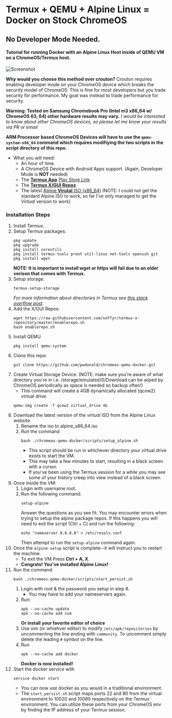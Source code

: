 # Termux + QEMU + Alpine Linux = Docker on Stock ChromeOS
## No Developer Mode Needed.
#### Tutorial for running Docker with an Alpine Linux Host inside of QEMU VM on a ChromeOS/Termux host.

![Screenshot](/screenshot/screenshot-alpine-linux.png?raw=true "ChromeOS+qemu+Alpine Linux")

**Why would you choose this method over crouton?**
Crouton requires enabling developer mode on your ChromeOS device which breaks the security model of ChromeOS. This is fine for most developers but you trade security for performance. My goal was instead to trade performance for security.

**Warning: Tested on Samsung Chromebook Pro (Intel m3 x86_64 w/ ChromeOS 63, 64) other hardware results may vary.**
*I would be interested to know about other ChromeOS devices, so please let me know your results via PR or email*

**ARM Processor based ChromeOS Devices will have to use the `qemu-system-x86_64` command which requires modifiying the two scripts in the script directory of this repo.**

* What you will need:
    - An hour of time.
    - A ChromeOS Device with Android Apps support. (Again, Developer Mode is **NOT** needed)
    - The [**Termux App**](https://github.com/termux/termux-app) [Play Store Link](https://play.google.com/store/apps/details?id=com.termux&hl=en)
    - The [**Termux X/GUI Repos**](https://github.com/xeffyr/termux-x-repository)
    - The latest [Alpine **Virutal** ISO (x86_64)](https://alpinelinux.org/downloads/) (NOTE: I could not get the standard Alpine ISO to work, so far I've only managed to get the *Virtual* version to work)
  
### Installation Steps
1. Install Termux.
2. Setup Termux packages:
   ```
   pkg update
   pkg upgrade
   pkg install coreutils
   pkg install termux-tools proot util-linux net-tools openssh git
   pkg install wget
   ```
   **NOTE: It is important to install wget or https will fail due to an older verison that comes with Termux.**
2. Setup storage:
   ```
   termux-setup-storage
   ```
   *For more information about directories in Termux see [this stack overflow post](https://android.stackexchange.com/questions/166538/where-is-the-folder-that-termux-defaults-to).*
4. Add the X/GUI Repos:
    ```
    wget https://raw.githubusercontent.com/xeffyr/termux-x-repository/master/enablerepo.sh
    bash enablerepo.sh
    ```
5. Install QEMU
    ```
    pkg install qemu-system
    ```
6. Clone this repo:
    ```
    git clone https://github.com/pwdonald/chromeos-qemu-docker.git
    ```
7. Create Virtual Storage Device: 
   (NOTE: make sure you're aware of what directory you're in i.e. /storage/emulated/0/Download can be wiped by ChromeOS periodically as space is needed so backup often!)
    * This command will create a 4GB dynamically allocated (qcow2) virtual drive.
    ```
    qemu-img create -f qcow2 virtual_drive 4G
    ```
8. Download the latest version of the *virtual* ISO from the Alpine Linux website.
    1. Rename the iso to alpine_x86_64.iso
    2. Run the command 
        ```
        bash ./chromeos-qemu-docker/scripts/setup_alpine.sh
        ``` 
        * This script should be run in whichever directory your virtual drive exists to start the VM.
        * This may take a few minutes to start, resulting in a black screen with a cursor.
        * If you've been using the Termux session for a while you may see some of your history creep into view instead of a black screen.
9. Once inside the VM:
    1. Login with username root.
    2. Run the following command:
        ```
        setup-alpine
        ```
        Answer the questions as you see fit. You may encounter errors when trying to setup the alpine package repos. If this happens you will need to exit the script (Ctrl + C) and run the following:
        ```
        echo "nameserver 8.8.8.8" > /etc/resolv.conf
        ```
        Then attempt to run the `setup-alpine` command again.
10. Once the `alpine-setup` script is complete--it will instruct you to restart the machine.
    * To exit the VM Press **Ctrl + A, X**.
    * **Congrats! You've installed Alpine Linux!**
11. Run the command:
    ```
    bash ./chromeos-qemu-docker/scripts/start_persist.sh
    ```
       1. Login with root & the password you setup in step 8.
          * You may have to add your nameservers again.
       2. Run:
          ```
          apk --no-cache update
          apk --no-cache add vim
          ```
          **Or install your favorite editor of choice**
       3. Use vim (or whiehver editor) to modify `/etc/apk/repositories` by uncommenting the line ending with `community`. To uncomment simply delete the leading `#` symbol on the line.
       4. Run 
          ```
          apk --no-cache add docker
          ```
          **Docker is now installed!**
12. Start the docker service with
    ```
    service docker start
    ```
    * You can now use docker as you would in a traditional environment.
    * The `start_persist.sh` script maps ports 22 and 80 from the virtual environment to 10020 and 10080 respectively on the Termux environment. You can utilize these ports from your ChromeOS env by finding the IP address of your Termux session.
